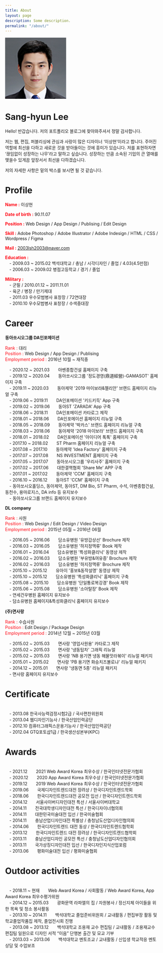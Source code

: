 ```yaml
---
title: About
layout: page
description: Some description.
permalink: "/about/"
---
```


<style>
.post-content h1{max-width:100%;}
.post-content p{max-width:100%;}
</style>

<img class="img-rounded" src="/assets/img/uploads/profile.png" alt="Thiago Rossener" width="200">

# Sang-hyun Lee

Hello! 반갑습니다.
저의 포트폴리오 블로그에 찾아와주셔서 정말 감사합니다.

저는 웹, 편집, 퍼블리싱에 관심과 사랑이 많은 디자이너 ‘이상현’이라고 합니다.
주어진 역할에 최선을 다하고 새로운 것을 받아들이는 것에 흥미가 있습니다. 저를 표현하자면 ‘끊임없이 성장하는 나무’라고 말하고 싶습니다.
성장하는 만큼 소속된 기업의 큰 열매를 맺을수 있게끔 앞장서서 최선을 다하겠습니다.

저의 자세한 사항은 밑의 박스를 보시면 될 것 같습니다.

# Profile

<span style="color:#ff0a16">**Name :**</span> 이상현

<span style="color:#ff0a16">**Date of birth :**</span> 90.11.07 

<span style="color:#ff0a16">**Position :**</span> Web Design / App Design / Publising / Edit Design 

<span style="color:#ff0a16">**Skill :**</span> Adobe Photoshop / Adobe Illustrator / Adobe Indesign / HTML / CSS / Wordpress / Figma

<span style="color:#ff0a16">**Mail :**</span> 2003lsh2003@naver.com


<span style="color:#ff0a16">**Education :**</span> <br>
　- 2009.03 ~ 2015.02   백석대학교 / 충남 / 시각디자인 / 졸업 / 4.03(4.5만점)<br>
　- 2006.03 ~ 2009.02   병점고등학교 / 경기 / 졸업


<span style="color:#ff0a16">**Military :**</span><br>
　- 군필 / 2010.01.12 ~ 2011.11.01<br>
　- 육군 / 병장 / 만기제대<br>
　- 2011.03   우수모범병사 표창장 / 72연대장<br>
　- 2010.10   우수모범병사 표창장 / 수색중대장



# Career

**동아쏘시오그룹 DA인포메이션**

<span style="color:#ff0a16">Rank :</span> 대리<br>
<span style="color:#ff0a16">Position :</span> Web Design / App Design / Publising<br>
<span style="color:#ff0a16">Employment period :</span> 2016년 10월 ~ 재직중<br>
<p></p>
　- 2020.12 ~ 2021.03　　아벤종합건설 홈페이지 구축<br>
　- 2019.12 ~ 2020.04　　동아쏘시오그룹 '정도경영(鼎道經營)-GAMASOT' 홈페이지 구축<br>
　- 2019.11 ~ 2020.03　　동아제약 '2019 마이보라&멜리안' 브랜드 홈페이지 리뉴얼 구축<br>
　- 2019.06 ~ 2019.11　　DA인포메이션 '키드키득' App 구축<br>
　- 2019.02 ~ 2019.06　　동아ST 'ZARADA' App 구축<br>
　- 2018.06 ~ 2018.11　　DA인포메이션 카타로그 제작<br>
　- 2018.01 ~ 2018.06　　DA인포메이션 홈페이지 리뉴얼 구축<br>
　- 2018.05 ~ 2018.09　　동아제약 '박카스' 브랜드 홈페이지 리뉴얼 구축<br>
　- 2018.03 ~ 2018.06　　동아제약 '2018 마이보라' 브랜드 홈페이지 구축<br>
　- 2018.01 ~ 2018.02　　DA인포메이션 '아이디어 톡톡' 홈페이지 구축<br>
　- 2017.10 ~ 2018.02　　ST Pharm 홈페이지 리뉴얼 구축<br>
　- 2017.08 ~ 2017.10　　동아제약 'Idea Factory' 홈페이지 구축<br>
　- 2017.07 ~ 2017.08　　NS INVESTMENT 홈페이지 구축<br>
　- 2017.05 ~ 2017.07　　동아쏘시오그룹 '우리사주' 홈페이지 구축<br>
　- 2017.02 ~ 2017.06　　대한결핵협회 'Share Me' APP 구축<br>
　- 2017.01 ~ 2017.02　　동아제약 'CCM' 홈페이지 구축<br>
　- 2016.10 ~ 2016.12　　동아ST 'CCM' 홈페이지 구축<br>
　- 동아쏘시오홀딩스, 동아제약, 동아ST, DM Bio, ST Pharm, 수석, 아벤종합건설, 동천수, 용마로지스, DA info 등 유지보수<br>
　- 동아쏘시오그룹 브랜드 홈페이지 유지보수
<p></p>
<p></p>

**DL company**

<span style="color:#ff0a16">Rank :</span> 사원<br>
<span style="color:#ff0a16">Position :</span> Web Design / Edit Design / Video Design <br>
<span style="color:#ff0a16">Employment period :</span> 2015년 05월 ~ 2016년 06월<br>
<p></p>
　- 2016.05 ~ 2016.06　　담소유병원 '유방갑상선' Brochure 제작<br>
　- 2016.03 ~ 2016.05　　담소유병원 '하지정맥류' Book 제작<br>
　- 2016.01 ~ 2016.04　　담소유병원 '특성화클리닉' 동영상 제작<br>
　- 2016.02 ~ 2016.03　　담소유병원 '부유방&여유증' Brochure 제작<br>
　- 2016.02 ~ 2016.03　　담소유병원 '하지정맥류' Brochure 제작<br>
　- 2015.10 ~ 2015.12　　유아이 '홍보&동작설명' 동영상 제작<br>
　- 2015.10 ~ 2015.12　　담소유병원 '특성화클리닉' 홈페이지 구축<br>
　- 2015.08 ~ 2015.10　　담소유병원 '단일통로복강경' Book 제작<br>
　- 2015.06 ~ 2015.08　　담소유병원 '소아탈장' Book 제작<br>
　- 연세건우병원 홈페이지 유지보수<br>
　- 담소유병원 홈페이지&특성화클리닉 홈페이지 유지보수
<p></p>
<p></p>

**(주)면사랑**

<span style="color:#ff0a16">Rank :</span> 수습사원<br>
<span style="color:#ff0a16">Position :</span> Edit Design / Package Design <br>
<span style="color:#ff0a16">Employment period :</span> 2014년 12월 ~ 2015년 03월<br>
<p></p>
　- 2015.02 ~ 2015.03　　면사랑 '영업사원용' 카타로그 제작<br>
　- 2015.02 ~ 2015.03　　면사랑 '냉동탑차' 그래픽 리뉴얼<br>
　- 2015.02 ~ 2015.03　　면사랑 'NB 용기면 냉동 해물맛라볶이' 리뉴얼 패키지<br>
　- 2015.01 ~ 2015.02　　면사랑 'PB 용기면 화승치즈볼로냐' 리뉴얼 패키지<br>
　- 2014.12 ~ 2015.01　　면사랑 '냉동면 5종' 리뉴얼 패키지<br>
　- 면사랑 홈페이지 유지보수


# Certificate
<br>
　- 2013.08   한국사능력검정시험2급 / 국사편찬위원회<br>
　- 2013.04   웹디자인기능사 / 한국산업인력공단<br>
　- 2012.10   컴퓨터그래픽스운용기능사 / 한국산업인력공단<br>
　- 2012.04   GTQ포토샵1급 / 한국생산성본부(KPC)<br>

# Awards
<br>
　- 2021.12　　2021 Web Award Korea 최우수상 / 한국인터넷전문가협회<br>
　- 2020.12　　2020 App Award Korea 최우수상 / 한국인터넷전문가협회<br>
　- 2019.12　　2019 Web Award Korea 최우수상 / 한국인터넷전문가협회<br>
　- 2019.06　　국제디자인트렌드대전 장려상 / 한국디자인트렌드학회<br>
　- 2018.06　　한국디자인트렌드대전 공모전 입선 / 한국디자인트렌드학회<br>
　- 2014.12　　서울사이버디자인대전 특선 / 서울사이버대학교<br>
　- 2014.11　　전국대학생디자인대전 특선 / 한국디자이너협의회<br>
　- 2014.11　　대한민국미술대전 입선 / 한국미술협회<br>
　- 2014.11　　충남산업디자인대전 특별상 / 충청남도산업디자인협의회<br>
　- 2014.06　　한국디자인트렌드 대전 동상 / 한국디자인트렌드협학회<br>
　- 2013.12　　한국디자인트렌드 대전 장려상 / 한국디자인트렌드협학회<br>
　- 2013.11　　충남산업디자인 공모전 특선 / 충청남도산업디자인협의회<br>
　- 2013.11　　국가상징디자인대전 입선 / 한국디자인지식산업포럼<br>
　- 2013.06　　평화미술대전 입선 / 평화미술협회

# Outdoor activities
<br>
　- 2018.11 ~ 현재　　Web Award Korea / 사회활동 / Web Award Korea, App Award Korea 최우수평가위원<br>
　- 2014.12 ~ 2015.03　　광화문역 라파엘의 집 / 자원봉사 / 정신지체 아이들을 위한 목욕 및 청소 봉사활동<br>
　- 2013.10 ~ 2014.11　　백석대학교 졸업준비위원회 / 교내활동 / 편집부장 활동 및 학교졸업작품집 제작, 졸업전시회 진행<br>
　- 2013.08 ~ 2013.12　　백석대학교 조용재 교수 편집팀 / 교내활동 / 조용재교수 편집팀 일원으로 디자인 서적 “이음” 단행본 출간 및 모교 기부<br>
　- 2013.03 ~ 2013.06　　백석대학교 멘토조교 / 교내활동 / 신입생 학교적응 멘토상담 및 수업보조
